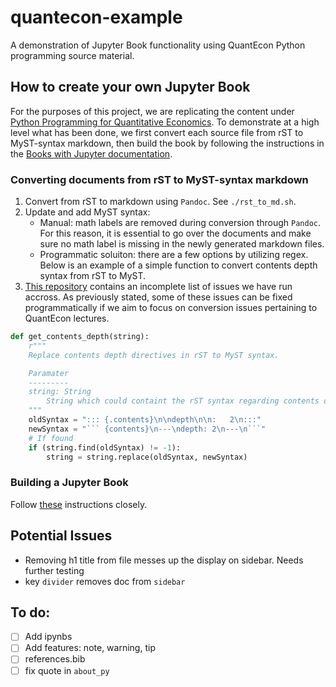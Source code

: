 # quantecon-example
A demonstration of Jupyter Book functionality using QuantEcon Python programming source material.

## How to create your own Jupyter Book

For the purposes of this project, we are replicating the content under [Python Programming for Quantitative Economics](https://python-programming.quantecon.org). To demonstrate at a high level what has been done, we first convert each source file from rST to MyST-syntax markdown, then build the book by following the instructions in the [Books with Jupyter documentation](https://beta.jupyterbook.org/intro.html). 

### Converting documents from rST to MyST-syntax markdown
1. Convert from rST to markdown using `Pandoc`. See `./rst_to_md.sh`.
2. Update and add MyST syntax:
	- Manual: math labels are removed during conversion through `Pandoc`. For this reason, it is essential to go over the documents and make sure no math label is missing in the newly generated markdown files.
	- Programmatic soluiton: there are a few options by utilizing regex. Below is an example of a simple function to convert contents depth syntax from rST to MyST.
3. [This repository](https://github.com/najuzilu/myst-parser.example-project) contains an incomplete list of issues we have run accross. As previously stated, some of these issues can be fixed programmatically if we aim to focus on conversion issues pertaining to QuantEcon lectures.

```python
def get_contents_depth(string):
	r"""
	Replace contents depth directives in rST to MyST syntax.

	Paramater
	---------
	string: String
		String which could containt the rST syntax regarding contents depth
	"""
	oldSyntax = "::: {.contents}\n\ndepth\n\n:   2\n:::"
	newSyntax = "``` {contents}\n---\ndepth: 2\n---\n```"
	# If found
	if (string.find(oldSyntax) != -1):
		string = string.replace(oldSyntax, newSyntax)
```

### Building a Jupyter Book

Follow [these](https://beta.jupyterbook.org/intro.html) instructions closely.

## Potential Issues

* Removing h1 title from file messes up the display on sidebar. Needs further testing
* key `divider` removes doc from `sidebar`

## To do:
- [ ] Add ipynbs
- [ ] Add features: note, warning, tip
- [ ] references.bib
- [ ] fix quote in `about_py`